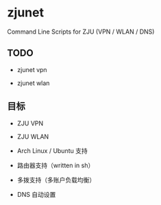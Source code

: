 # zjunet

Command Line Scripts for ZJU (VPN / WLAN / DNS)

## TODO

- zjunet vpn

- zjunet wlan

## 目标

- ZJU VPN

- ZJU WLAN

- Arch Linux / Ubuntu 支持

- 路由器支持（written in sh）

- 多拨支持（多账户负载均衡）

- DNS 自动设置
